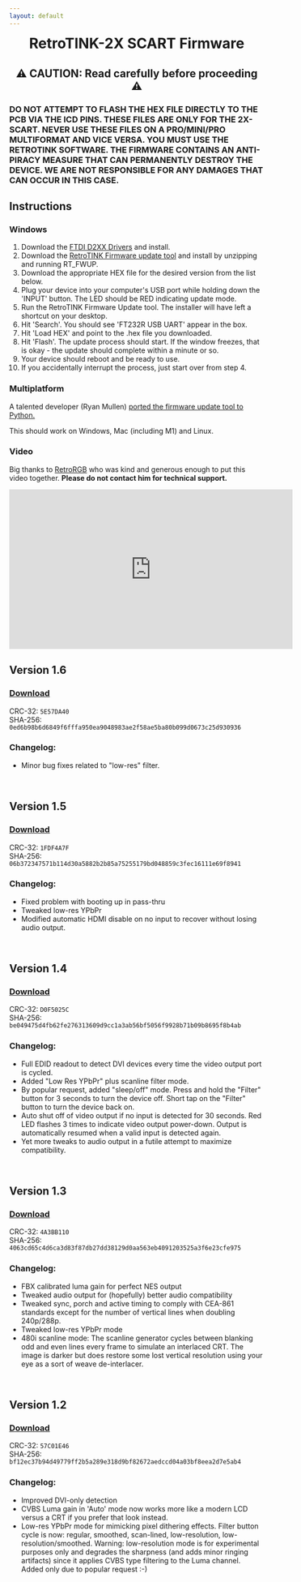 ```yaml
---
layout: default
---
```


<h1 align="center" style="margin-top: 0px;">RetroTINK-2X SCART Firmware</h1>

<p style="margin:30px;"></p>

<h2 align="center" style="margin-top: 0px;">⚠️ CAUTION: Read carefully before proceeding ⚠️</h2>

<p style="margin:10px;"></p>

### DO NOT ATTEMPT TO FLASH THE HEX FILE DIRECTLY TO THE PCB VIA THE ICD PINS. THESE FILES ARE ONLY FOR THE 2X-SCART. NEVER USE THESE FILES ON A PRO/MINI/PRO MULTIFORMAT AND VICE VERSA. YOU MUST USE THE RETROTINK SOFTWARE. THE FIRMWARE CONTAINS AN ANTI-PIRACY MEASURE THAT CAN PERMANENTLY DESTROY THE DEVICE. WE ARE NOT RESPONSIBLE FOR ANY DAMAGES THAT CAN OCCUR IN THIS CASE.

<p style="margin:20px;"></p>

## Instructions️

### Windows

1. Download the [FTDI D2XX Drivers](https://ftdichip.com/wp-content/uploads/2021/08/CDM212364_Setup.zip) and install.
2. Download the [RetroTINK Firmware update tool](https://cdn.jsdelivr.net/gh/retrotink-llc/firmware@main/RetroTINK%20FW%20Tool.zip) and install by unzipping and running RT_FWUP.
3. Download the appropriate HEX file for the desired version from the list below.
4. Plug your device into your computer's USB port while holding down the 'INPUT' button. The LED should be RED indicating update mode.
5. Run the RetroTINK Firmware Update tool. The installer will have left a shortcut on your desktop.
6. Hit 'Search'. You should see 'FT232R USB UART' appear in the box.
7. Hit 'Load HEX' and point to the .hex file you downloaded.
8. Hit 'Flash'. The update process should start. If the window freezes, that is okay - the update should complete within a minute or so.
9. Your device should reboot and be ready to use.
10. If you accidentally interrupt the process, just start over from step 4.

### Multiplatform

A talented developer (Ryan Mullen) [ported the firmware update tool to Python.](https://github.com/rmull/tinkup)

This should work on Windows, Mac (including M1) and Linux.

### Video

Big thanks to [RetroRGB](https://www.retrorgb.com/how-to-update-your-retrotinks-firmware.html) who was kind and generous enough to put this video together. **Please do not contact him for technical support.**

<iframe width="560" height="315" src="https://www.youtube.com/embed/Bva0JXLoq7E?si=Eobt-HF3LD1Lo89_" title="YouTube video player" frameborder="0" allow="accelerometer; autoplay; clipboard-write; encrypted-media; gyroscope; picture-in-picture; web-share" allowfullscreen></iframe>

<br/>

## Version 1.6

### [Download](https://cdn.jsdelivr.net/gh/retrotink-llc/firmware@main/RetroTINK-2X%20SCART/RT2XSCART_v16.hex)
CRC-32: `5E57DA40`  
SHA-256: `0ed6b98b6d6849f6fffa950ea9048983ae2f58ae5ba80b099d0673c25d930936`

### Changelog:
  - Minor bug fixes related to "low-res" filter.

<br/>

## Version 1.5

### [Download](https://cdn.jsdelivr.net/gh/retrotink-llc/firmware@main/RetroTINK-2X%20SCART/RT2X_SCART%20v15.hex)
CRC-32: `1FDF4A7F`  
SHA-256: `06b372347571b114d30a5882b2b85a75255179bd048859c3fec16111e69f8941`

### Changelog:
  - Fixed problem with booting up in pass-thru
  - Tweaked low-res YPbPr
  - Modified automatic HDMI disable on no input to recover without losing audio output.

<br/>

## Version 1.4

### [Download](https://cdn.jsdelivr.net/gh/retrotink-llc/firmware@main/RetroTINK-2X%20SCART/RT2XSCART%20v14.hex)
CRC-32: `D0F5025C`  
SHA-256: `be049475d4fb62fe276313609d9cc1a3ab56bf5056f9928b71b09b8695f8b4ab`

### Changelog:
  - Full EDID readout to detect DVI devices every time the video output port is cycled.
  - Added "Low Res YPbPr" plus scanline filter mode.
  - By popular request, added "sleep/off" mode. Press and hold the "Filter" button for 3 seconds to turn the device off. Short tap on the "Filter" button to turn the device back on.
  - Auto shut off of video output if no input is detected for 30 seconds. Red LED flashes 3 times to indicate video output power-down. Output is automatically resumed when a valid input is detected again.
  - Yet more tweaks to audio output in a futile attempt to maximize compatibility.

<br/>

## Version 1.3

### [Download](https://cdn.jsdelivr.net/gh/retrotink-llc/firmware@main/RetroTINK-2X%20SCART/RT2X_SCART%20v13.hex)
CRC-32: `4A3BB110`  
SHA-256: `4063cd65c4d6ca3d83f87db27dd38129d0aa563eb4091203525a3f6e23cfe975`

### Changelog:
  - FBX calibrated luma gain for perfect NES output
  - Tweaked audio output for (hopefully) better audio compatibility
  - Tweaked sync, porch and active timing to comply with CEA-861 standards except for the number of vertical lines when doubling 240p/288p.
  - Tweaked low-res YPbPr mode
  - 480i scanline mode: The scanline generator cycles between blanking odd and even lines every frame to simulate an interlaced CRT. The image is darker but does restore some lost vertical resolution using your eye as a sort of weave de-interlacer.

<br/>

## Version 1.2

### [Download](https://cdn.jsdelivr.net/gh/retrotink-llc/firmware@main/RetroTINK-2X%20SCART/RT2X_SCART%20v12.hex)
CRC-32: `57C01E46`  
SHA-256: `bf12ec37b94d49779ff2b5a289e318d9bf82672aedccd04a03bf8eea2d7e5ab4`

### Changelog:
  - Improved DVI-only detection
  - CVBS Luma gain in 'Auto' mode now works more like a modern LCD versus a CRT if you prefer that look instead.
  - Low-res YPbPr mode for mimicking pixel dithering effects. Filter button cycle is now: regular, smoothed, scan-lined, low-resolution, low-resolution/smoothed. Warning: low-resolution mode is for experimental purposes only and degrades the sharpness (and adds minor ringing artifacts) since it applies CVBS type filtering to the Luma channel. Added only due to popular request :-)
